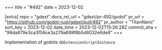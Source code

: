 +++
title = "#492"
date = 2023-12-02

[extra]
repo = "gdext"
docs_rel_url = "gdext/pr-492/godot"
pr_url = "https://github.com/godot-rust/gdext/pull/492"
pr_author = "TitanNano"
sort_key = 2023-12-02
date_time = 2023-12-02T15:26:28Z
commit_sha = "99da879e3ca3f58ce3a279a699f8b5d6032e6de8"
+++

Implementation of godots `GDExtensionScriptInstance`
